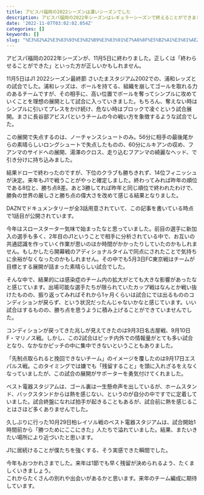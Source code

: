 ```yaml
---
title: アビスパ福岡の2022シーズンは濃いシーズンでした
description: アビスパ福岡の2022年シーズンはレギュラーシーズンで終えることができました。一年の振り返りをざっくりとまとめました。
date: '2022-11-07T03:02:02.054Z'
categories: []
keywords: []
slug: "%E3%82%A2%E3%83%93%E3%82%B9%E3%83%91%E7%A6%8F%E5%B2%A1%E3%81%AE2022%E3%82%B7%E3%83%BC%E3%82%BA%E3%83%B3%E3%81%AF%E6%BF%83%E3%81%84%E3%82%B7%E3%83%B..."
---
```

アビスパ福岡の2022年シーズンが、11月5日に終わりました。正しくは「終わらせることができた」といった方が正しいかもしれません。

11月5日はJ1 2022シーズン最終節 さいたまスタジアム2002での、浦和レッズとの試合でした。浦和レッズは、ボールを持てる、組織を崩してゴールを取れる力のあるチームですが、その相手に、高い位置でボールを奪ってシンプルに攻めていくことを理想の展開として試合に入っていきました。もちろん、奪えない時はシンプルに引いてプレスをかけ続け、危ない時はブロックで凌ぐという試合展開。まさに長谷部アビスパというチームの今の戦い方を象徴するような試合でした。

この展開で失点するのは、ノーチャンスシュートのみ。56分に相手の最後尾からの素晴らしいロングシュートで失点したものの、60分にルキアンの収め、フアンマのサイドへの展開、湯澤のクロス、走り込むフアンマの綺麗なヘッド、で引き分けに持ち込みました。

結果ドローで終わったのですが、下位のクラブも勝ちきれず、14位フィニッシュが決定。来年もJ1で戦うことがやっと確定しました。終わってみれば昨年の順位である8位と、勝ち点8差。あと3勝してれば昨年と同じ順位で終われたわけで、勝負の世界の厳しさと勝ち点の偉大さを改めて感じる結果となりました。

DAZNでドキュメンタリーが全3話用意されていて、この記事を書いている時点で1話目が公開されています。

今年はスロースターター気味で始まったなと思っていました。前目の選手に新加入の選手も多く、2年目のJ1ということで相手に分析されている中で、お互いの共通認識を作っていく作業が思いのほか時間がかかったりしていたのかもしれません。もしかしたら開幕戦のアディショナルタイムで同点にされたことで気持ちに余裕がなくなったのかもしれません。その中でも5月3日FC東京戦はチームが目標とする展開が詰まった素晴らしい試合でした。

そんな中で、結果的には感染症のチーム内の拡大がとても大きな影響があったなと感じています。出場可能な選手たちが限られていたカップ戦はなんとか戦い抜けたものの、振り返ってみればそれから1ヶ月くらいは試合にでは出るもののコンディションが戻らず、という状況だったんじゃないかなと感じています。いい試合はするものの、勝ち点を思うように積み上げることができていませんでした。

コンディションが戻ってきた兆しが見えてきたのは9月3日名古屋戦、9月10日F・マリノス戦。しかし、この2試合はピッチ内外での情報量がとても多い試合となり、なかなかピッチの中に集中できないということもありました。

「先制点取られると挽回できないチーム」のイメージを覆したのは9月17日エスパルス戦。このタイミングでは嫌でも「残留すること」を頭に入れざるをえなくなっていましたが、この試合の展開がサポーターを勇気付けてくれました。

ベスト電器スタジアムは、ゴール裏は一生懸命声を出しているが、ホームスタンド、バックスタンドからは熱を感じない、というのが自分の中ですでに定着していました。試合終盤になれば拍手が起きることもあるが、試合前に熱を感じることはさほど多くありませんでした。

久しぶりに行った10月29日柏レイソル戦のベスト電器スタジアムは、試合開始1時間前から「勝つためにここにきた」人たちで溢れていました。結果、またいきたい場所により近づいたと思います。

J1に居続けることが僕たちを強くする、そう実感できた瞬間でした。

今年もおつかれさまでした。来年は1節でも早く残留が決められるよう、たくましくいきましょう。  
これからたくさんの別れや出会いがあるかと思います。来年のチーム編成に期待しています。